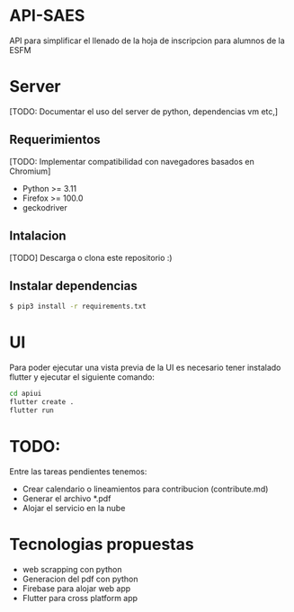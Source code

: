 # API-SAES
API para simplificar el llenado de la hoja de inscripcion para alumnos de la ESFM

# Server

[TODO: Documentar el uso del server de python, dependencias vm etc,]

## Requerimientos
[TODO: Implementar compatibilidad con navegadores basados en Chromium]
 - Python >= 3.11
 - Firefox >= 100.0
 - geckodriver

## Intalacion
[TODO]
Descarga o clona este repositorio :)

## Instalar dependencias
```bash
$ pip3 install -r requirements.txt
```

# UI

Para poder ejecutar una vista previa de la UI es necesario tener instalado flutter y ejecutar el siguiente comando:

```bash
cd apiui
flutter create .
flutter run 
```

# TODO:

Entre las tareas pendientes tenemos:

- Crear calendario o lineamientos para contribucion (contribute.md)
- Generar el archivo *.pdf
- Alojar el servicio en la nube 

# Tecnologias propuestas

- web scrapping con python
- Generacion del pdf con python
- Firebase para alojar web app
- Flutter para cross platform app
